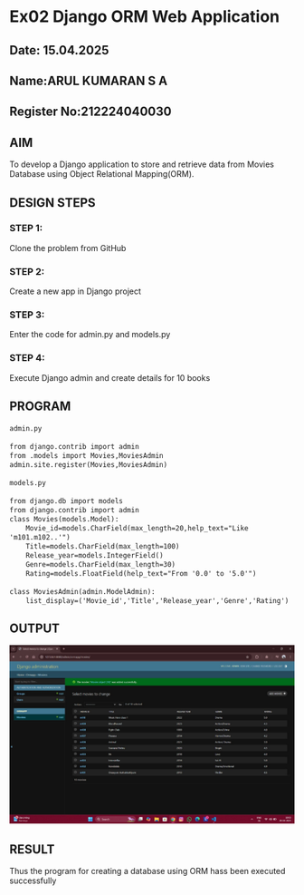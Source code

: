 # Ex02 Django ORM Web Application
## Date: 15.04.2025
## Name:ARUL KUMARAN S A
## Register No:212224040030

## AIM
To develop a Django application to store and retrieve data from Movies Database using Object Relational Mapping(ORM).

## DESIGN STEPS

### STEP 1:
Clone the problem from GitHub

### STEP 2:
Create a new app in Django project

### STEP 3:
Enter the code for admin.py and models.py

### STEP 4:
Execute Django admin and create details for 10 books

## PROGRAM
```
admin.py

from django.contrib import admin
from .models import Movies,MoviesAdmin
admin.site.register(Movies,MoviesAdmin)

models.py

from django.db import models
from django.contrib import admin
class Movies(models.Model):
    Movie_id=models.CharField(max_length=20,help_text="Like 'm101.m102..'")
    Title=models.CharField(max_length=100)
    Release_year=models.IntegerField()
    Genre=models.CharField(max_length=30)
    Rating=models.FloatField(help_text="From '0.0' to '5.0'")

class MoviesAdmin(admin.ModelAdmin):
    list_display=('Movie_id','Title','Release_year','Genre','Rating')
```

## OUTPUT
![alt text](<movie database.jpg>)

## RESULT
Thus the program for creating a database using ORM hass been executed successfully
